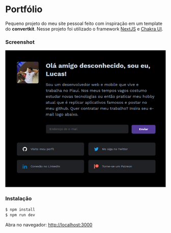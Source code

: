 # Portfólio
Pequeno projeto do meu site pessoal feito com inspiração em um template do **convertkit**.
Nesse projeto foi utilizado o framework [NextJS](https://nextjs.org) e [Chakra UI](https://chakra-ui.com).

### Screenshot
![image](public/screenshot.png)
### Instalação
```bash
$ npm install
$ npm run dev
```
Abra no navegador: [http://localhost:3000](http://localhost:3000)